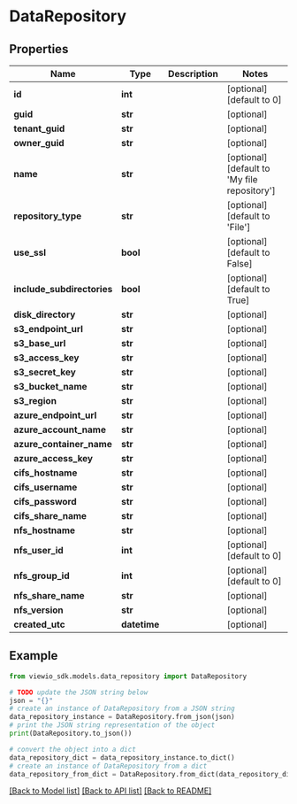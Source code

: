 # DataRepository


## Properties

Name | Type | Description | Notes
------------ | ------------- | ------------- | -------------
**id** | **int** |  | [optional] [default to 0]
**guid** | **str** |  | [optional]
**tenant_guid** | **str** |  | [optional]
**owner_guid** | **str** |  | [optional]
**name** | **str** |  | [optional] [default to 'My file repository']
**repository_type** | **str** |  | [optional] [default to 'File']
**use_ssl** | **bool** |  | [optional] [default to False]
**include_subdirectories** | **bool** |  | [optional] [default to True]
**disk_directory** | **str** |  | [optional]
**s3_endpoint_url** | **str** |  | [optional]
**s3_base_url** | **str** |  | [optional]
**s3_access_key** | **str** |  | [optional]
**s3_secret_key** | **str** |  | [optional]
**s3_bucket_name** | **str** |  | [optional]
**s3_region** | **str** |  | [optional]
**azure_endpoint_url** | **str** |  | [optional]
**azure_account_name** | **str** |  | [optional]
**azure_container_name** | **str** |  | [optional]
**azure_access_key** | **str** |  | [optional]
**cifs_hostname** | **str** |  | [optional]
**cifs_username** | **str** |  | [optional]
**cifs_password** | **str** |  | [optional]
**cifs_share_name** | **str** |  | [optional]
**nfs_hostname** | **str** |  | [optional]
**nfs_user_id** | **int** |  | [optional] [default to 0]
**nfs_group_id** | **int** |  | [optional] [default to 0]
**nfs_share_name** | **str** |  | [optional]
**nfs_version** | **str** |  | [optional]
**created_utc** | **datetime** |  | [optional]

## Example

```python
from viewio_sdk.models.data_repository import DataRepository

# TODO update the JSON string below
json = "{}"
# create an instance of DataRepository from a JSON string
data_repository_instance = DataRepository.from_json(json)
# print the JSON string representation of the object
print(DataRepository.to_json())

# convert the object into a dict
data_repository_dict = data_repository_instance.to_dict()
# create an instance of DataRepository from a dict
data_repository_from_dict = DataRepository.from_dict(data_repository_dict)
```
[[Back to Model list]](../README.md#documentation-for-models) [[Back to API list]](../README.md#documentation-for-api-endpoints) [[Back to README]](../README.md)
